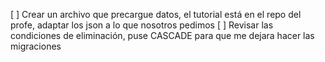 [ ] Crear un archivo que precargue datos, el tutorial está en el repo del profe, adaptar los json a lo que nosotros pedimos
[ ] Revisar las condiciones de eliminación, puse CASCADE para que me dejara  hacer las migraciones